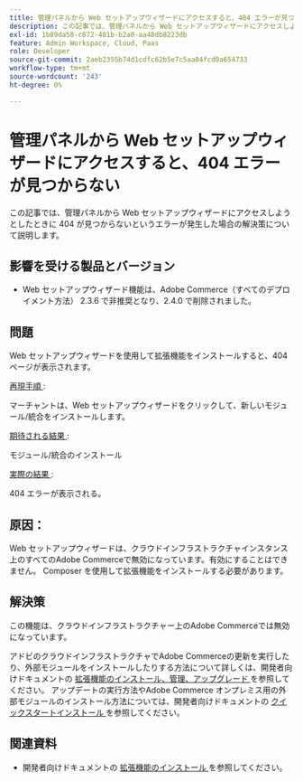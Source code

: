 ```yaml
---
title: 管理パネルから Web セットアップウィザードにアクセスすると、404 エラーが見つからない
description: この記事では、管理パネルから Web セットアップウィザードにアクセスしようとしたときに 404 が見つからないというエラーが発生した場合の解決策について説明します。
exl-id: 1b89da58-c872-481b-b2a0-aa48db8223db
feature: Admin Workspace, Cloud, Paas
role: Developer
source-git-commit: 2aeb2355b74d1cdfc62b5e7c5aa04fcd0a654733
workflow-type: tm+mt
source-wordcount: '243'
ht-degree: 0%

---
```


# 管理パネルから Web セットアップウィザードにアクセスすると、404 エラーが見つからない

この記事では、管理パネルから Web セットアップウィザードにアクセスしようとしたときに 404 が見つからないというエラーが発生した場合の解決策について説明します。

## 影響を受ける製品とバージョン

* Web セットアップウィザード機能は、Adobe Commerce（すべてのデプロイメント方法） 2.3.6 で非推奨となり、2.4.0 で削除されました。

## 問題

Web セットアップウィザードを使用して拡張機能をインストールすると、404 ページが表示されます。

<u> 再現手順 </u>:

マーチャントは、Web セットアップウィザードをクリックして、新しいモジュール/統合をインストールします。

<u> 期待される結果 </u>:

モジュール/統合のインストール

<u> 実際の結果 </u>:

404 エラーが表示される。

## 原因：

Web セットアップウィザードは、クラウドインフラストラクチャインスタンス上のすべてのAdobe Commerceで無効になっています。有効にすることはできません。 Composer を使用して拡張機能をインストールする必要があります。

## 解決策

この機能は、クラウドインフラストラクチャー上のAdobe Commerceでは無効になっています。

アドビのクラウドインフラストラクチャでAdobe Commerceの更新を実行したり、外部モジュールをインストールしたりする方法について詳しくは、開発者向けドキュメントの [ 拡張機能のインストール、管理、アップグレード ](https://experienceleague.adobe.com/ja/docs/commerce-cloud-service/user-guide/configure-store/extensions) を参照してください。
アップデートの実行方法やAdobe Commerce オンプレミス用の外部モジュールのインストール方法については、開発者向けドキュメントの [ クイックスタートインストール ](https://experienceleague.adobe.com/ja/docs/commerce-operations/installation-guide/composer) を参照してください。

## 関連資料

* 開発者向けドキュメントの [ 拡張機能のインストール ](https://experienceleague.adobe.com/ja/docs/commerce-cloud-service/user-guide/configure-store/extensions#install-an-extension) を参照してください。
